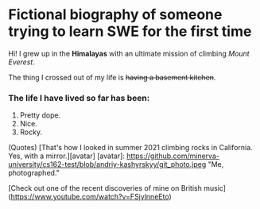 # Fictional biography of someone trying to learn SWE for the first time
Hi! I grew up in the **Himalayas** with an ultimate mission of climbing _Mount Everest_.

The thing I crossed out of my life is ~~having a basement kitchen~~.

### The life I have lived so far has been:
1. Pretty dope.
2. Nice.
3. Rocky.

(Quotes)
[That's how I looked in summer 2021 climbing rocks in California. Yes, with a mirror.][avatar]
[avatar]: https://github.com/minerva-university/cs162-test/blob/andriy-kashyrskyy/git_photo.jpeg "Me, photographed."

[Check out one of the recent discoveries of mine on British music] (https://www.youtube.com/watch?v=FSjvlnneEto)
